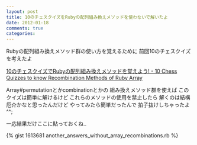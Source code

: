```yaml
---
layout: post
title: 10のチェスクイズをRubyの配列組み換えメソッドを使わないで解いたよ
date: 2012-01-18
comments: true
categories:
---
```



Rubyの配列組み換えメソッド群の使い方を覚えるために
前回10のチェスクイズを考えたよ

[10のチェスクイズでRubyの配列組み換えメソッドを覚えよう! - 10 Chess Quizzes to know Recombination Methods of Ruby Array](/2012/01/13/10-Ruby-10-Chess-Quizzes-to-know-Recombination-Methods-of-Ruby-Array/)

Array#permutationとかcombinationとかの
組み換えメソッド群を使えば
このクイズは簡単に解けるけど
これらのメソッドの使用を禁止したら
解くのは結構厄介かなと思ったんだけど
やってみたら簡単だったんで
拍子抜けしちゃったよ^^;

一応結果だけここに貼っておくね..

{% gist 1613681 another_answers_without_array_recombinations.rb %}
